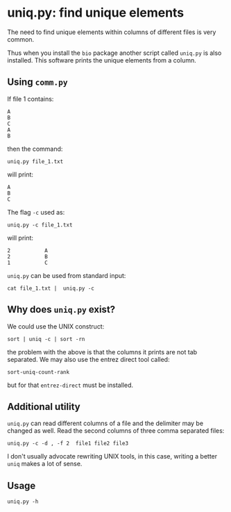 # uniq.py: find unique elements

The need to find unique elements within columns of different files is very common.

Thus when you install the `bio` package another script called `uniq.py` is also installed.
This software prints the unique elements from a column.

## Using `comm.py`

 If file 1 contains:

    A
    B
    C
    A
    B

    
then the command:

    uniq.py file_1.txt

will print:

    A
    B
    C

The flag `-c` used as:

    uniq.py -c file_1.txt
    
will print:

    2           A
    2           B
    1           C


`uniq.py` can be used from standard input:

    cat file_1.txt |  uniq.py -c

## Why does `uniq.py` exist?

We could use the UNIX construct:

    sort | uniq -c | sort -rn

the problem with the above is that the columns it prints are not tab separated. We may also use the entrez direct tool called:

    sort-uniq-count-rank

but for that `entrez-direct` must be installed.

## Additional utility

`uniq.py` can read different columns of a file and the delimiter may be changed as well. Read the second columns of three comma separated files:

    uniq.py -c -d , -f 2  file1 file2 file3

I don't usually advocate rewriting UNIX tools, in this case, writing a better `uniq` makes a lot of sense.

## Usage

```{bash, comment=NA}
uniq.py -h
```
